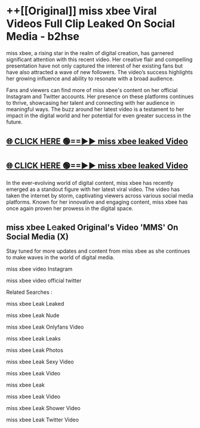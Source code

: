 # ++[[Original]] miss xbee Viral Videos Full Clip Leaked On Social Media - b2hse<br>

miss xbee, a rising star in the realm of digital creation, has garnered significant attention with this recent video. Her creative flair and compelling presentation have not only captured the interest of her existing fans but have also attracted a wave of new followers. The video’s success highlights her growing influence and ability to resonate with a broad audience.

Fans and viewers can find more of miss xbee's content on her official Instagram and Twitter accounts. Her presence on these platforms continues to thrive, showcasing her talent and connecting with her audience in meaningful ways. The buzz around her latest video is a testament to her impact in the digital world and her potential for even greater success in the future.


## [🌐 CLICK HERE 🟢==►► miss xbee leaked Video ](https://onlyclips.site?title=miss_xbee&ref=git)

## [🌐 CLICK HERE 🟢==►► miss xbee leaked Video ](https://onlyclips.site?title=miss_xbee&ref=git)


In the ever-evolving world of digital content, miss xbee has recently emerged as a standout figure with her latest viral video. The video has taken the internet by storm, captivating viewers across various social media platforms. Known for her innovative and engaging content, miss xbee has once again proven her prowess in the digital space.



## miss xbee L𝚎aked Original's Video 'MMS' On Social Media (X)


Stay tuned for more updates and content from miss xbee as she continues to make waves in the world of digital media.

miss xbee video Instagram

miss xbee video official twitter


Related Searches :

miss xbee Leak Leaked

miss xbee Leak Nude

miss xbee Leak Onlyfans Video

miss xbee Leak Leaks

miss xbee Leak Photos

miss xbee Leak Sexy Video

miss xbee Leak Video

miss xbee Leak

miss xbee Leak Video

miss xbee Leak Shower Video

miss xbee Leak Twitter Video

